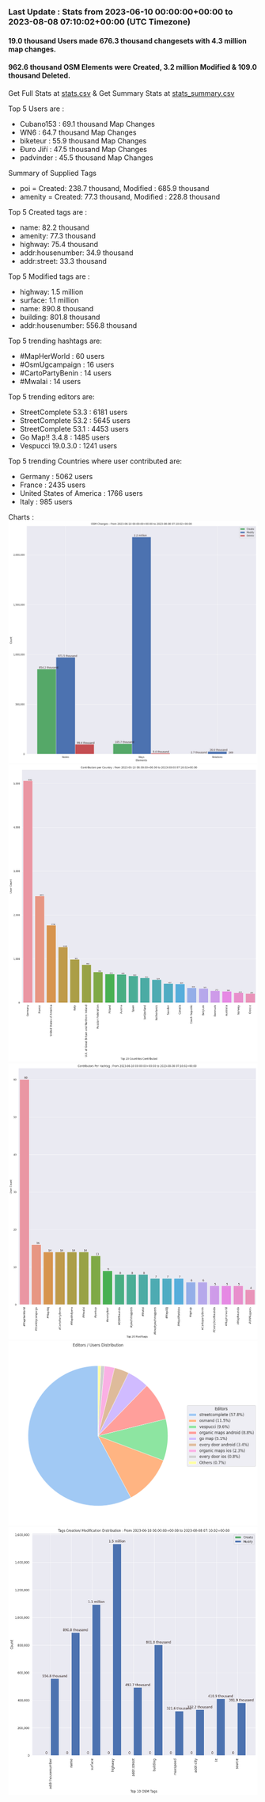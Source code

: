 ### Last Update : Stats from 2023-06-10 00:00:00+00:00 to 2023-08-08 07:10:02+00:00 (UTC Timezone)

#### 19.0 thousand Users made 676.3 thousand changesets with 4.3 million map changes.
#### 962.6 thousand OSM Elements were Created, 3.2 million Modified & 109.0 thousand Deleted.
Get Full Stats at [stats.csv](/stats/fieldmappers/Daily/stats.csv)
 & Get Summary Stats at [stats_summary.csv](/stats/fieldmappers/Daily/stats_summary.csv)

Top 5 Users are : 
- Cubano153 : 69.1 thousand Map Changes
- WN6 : 64.7 thousand Map Changes
- biketeur : 55.9 thousand Map Changes
- Đuro Jiří : 47.5 thousand Map Changes
- padvinder : 45.5 thousand Map Changes

Summary of Supplied Tags
- poi = Created: 238.7 thousand, Modified : 685.9 thousand
- amenity = Created: 77.3 thousand, Modified : 228.8 thousand


Top 5 Created tags are :
- name: 82.2 thousand
- amenity: 77.3 thousand
- highway: 75.4 thousand
- addr:housenumber: 34.9 thousand
- addr:street: 33.3 thousand


Top 5 Modified tags are :
- highway: 1.5 million
- surface: 1.1 million
- name: 890.8 thousand
- building: 801.8 thousand
- addr:housenumber: 556.8 thousand


Top 5 trending hashtags are:
- #MapHerWorld : 60 users
- #OsmUgcampaign : 16 users
- #CartoPartyBenin : 14 users
- #Mwalai : 14 users


Top 5 trending editors are:
- StreetComplete 53.3 : 6181 users
- StreetComplete 53.2 : 5645 users
- StreetComplete 53.1 : 4453 users
- Go Map!! 3.4.8 : 1485 users
- Vespucci 19.0.3.0 : 1241 users


Top 5 trending Countries where user contributed are:
- Germany : 5062 users
- France : 2435 users
- United States of America : 1766 users
- Italy : 985 users


 Charts : 
![Alt text](./stats_osm_changes.png) 
![Alt text](./stats_users_per_country.png) 
![Alt text](./stats_users_per_hashtag.png) 
![Alt text](./stats_editors_pie_chart.png) 
![Alt text](./stats_tags.png) 
